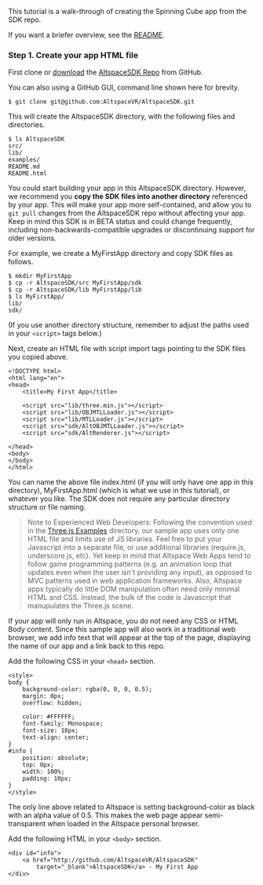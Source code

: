 This tutorial is a walk-through of creating the Spinning Cube app from the SDK repo.

If you want a briefer overview, see the [README].

### Step 1. Create your app HTML file

First clone or [download] the [AltspaceSDK Repo] from GitHub.

You can also using a GitHub GUI, command line shown here for brevity.
```
$ git clone git@github.com:AltspaceVR/AltspaceSDK.git
```
This will create the AltspaceSDK directory, with the following files and directories.
```
$ ls AltspaceSDK
src/
lib/
examples/
README.md
README.html
```
You could start building your app in this AltspaceSDK directory.  However, we recommend you **copy the SDK files into another directory** referenced by your app.  This will make your app more self-contained, and allow you to `git pull` changes from the AltspaceSDK repo without affecting your app.  Keep in mind this SDK is in BETA status and could change frequently, including non-backwards-compatible upgrades or discontinuing support for older versions.

For example, we create a MyFirstApp directory and copy SDK files as follows.
```
$ mkdir MyFirstApp
$ cp -r AltspaceSDK/src MyFirstApp/sdk
$ cp -r AltspaceSDK/lib MyFirstApp/lib
$ ls MyFirstApp/
lib/
sdk/
```
(If you use another directory structure, remember to adjust the paths used in your `<script>` tags below.)

Next, create an HTML file with script import tags pointing to the SDK files you copied above.  
```
<!DOCTYPE html>
<html lang="en">
<head>
    <title>My First App</title>

    <script src="lib/three.min.js"></script>
    <script src="lib/OBJMTLLoader.js"></script>
    <script src="lib/MTLLoader.js"></script>
    <script src="sdk/AltOBJMTLLoader.js"></script>
    <script src="sdk/AltRenderer.js"></script>

</head>
<body>
</body>
</html>
```
You can name the above file index.html (if you will only have one app in this directory), MyFirstApp.html (which is what we use in this tutorial), or whatever you like. The SDK does not require any particular directory structure or file naming.

> Note to Experienced Web Developers: Following the convention used in the [Three.js Examples] directory, our sample app uses only one HTML file and limits use of JS libraries.  Feel free to put your Javascript into a separate file, or use additional libraries (require.js, underscore.js, etc). Yet keep in mind that Altspace Web Apps tend to follow game programming patterns (e.g. an animation loop that updates even when the user isn't providing any input), as opposed to MVC patterns used in web application frameworks.  Also, Altspace apps typically do little DOM manipulation often need only minimal HTML and CSS.  Instead, the bulk of the code is Javascript that manupulates the Three.js scene.

If your app will only run in Altspace, you do not need any CSS or HTML Body content.  Since this sample app will also work in a traditional web browser, we add info text that will appear at the top of the page, displaying the name of our app and a link back to this repo.  

Add the following CSS in your `<head>` section.
```
<style>
body {
	background-color: rgba(0, 0, 0, 0.5);
	margin: 0px;
	overflow: hidden;

	color: #FFFFFF;
	font-family: Monospace;
	font-size: 18px;
	text-align: center;
}
#info {
	position: absolute;
	top: 0px;
	width: 100%;
	padding: 10px;
}
</style>
```
The only line above related to Altspace is setting background-color as black with an alpha value of 0.5. This makes the web page appear semi-transparent when loaded in the Altspace personal browser.  

Add the following HTML in your `<body>` section.
```
<div id="info">
	<a href="http://github.com/AltspaceVR/AltspaceSDK" 
		target="_blank">AltspaceSDK</a> - My First App
</div>
```


[AltspaceSDK Repo]: https://github.com/AltspaceVR/AltspaceSDK
[README]: https://github.com/AltspaceVR/AltspaceSDK
[download]: https://github.com/AltspaceVR/AltspaceSDK/archive/master.zip
[Three.js Examples]: http://threejs.org/examples/
